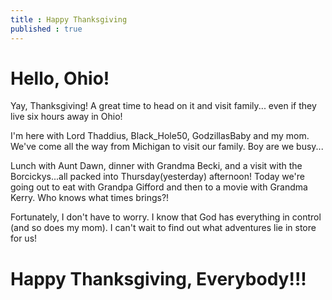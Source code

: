 ```yaml
---
title : Happy Thanksgiving
published : true
---
```

 <h1> Hello, Ohio! </h1>
 <p> Yay, Thanksgiving! A great time to head on it and visit family... even if they live six hours away in Ohio! </p>
 <p> I'm here with Lord Thaddius, Black_Hole50, GodzillasBaby and my mom. We've come all the way from Michigan to visit our family. Boy are we busy... </p>
 <p> Lunch with Aunt Dawn, dinner with Grandma Becki, and a visit with the Borcickys...all packed into Thursday(yesterday) afternoon! Today we're going out to eat with Grandpa Gifford and then to a movie with Grandma Kerry. Who knows what times brings?! </p>
 <p> Fortunately, I don't have to worry. I know that God has everything in control (and so does my mom). I can't wait to find out what adventures lie in store for us! </p>
 <h1> Happy Thanksgiving, Everybody!!! </h1>
